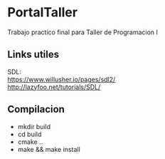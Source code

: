 # PortalTaller
Trabajo practico final para Taller de Programacion I

## Links utiles
SDL:  
https://www.willusher.io/pages/sdl2/  
http://lazyfoo.net/tutorials/SDL/  

## Compilacion
* mkdir build  
* cd build  
* cmake ..  
* make && make install  
